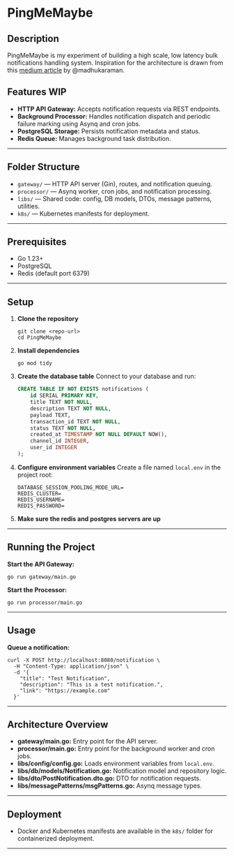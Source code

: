 
# PingMeMaybe

## Description
PingMeMaybe is my experiment of building a high scale, low latency bulk notifications handling system.
Inspiration for the architecture is drawn from this [medium article](https://amanmadhukar.medium.com/building-a-scalable-cloud-native-notification-system-a4e64b42d671) by @madhukaraman.

## Features WIP

- **HTTP API Gateway:** Accepts notification requests via REST endpoints.
- **Background Processor:** Handles notification dispatch and periodic failure marking using Asynq and cron jobs.
- **PostgreSQL Storage:** Persists notification metadata and status.
- **Redis Queue:** Manages background task distribution.

---

## Folder Structure

- `gateway/` — HTTP API server (Gin), routes, and notification queuing.
- `processor/` — Asynq worker, cron jobs, and notification processing.
- `libs/` — Shared code: config, DB models, DTOs, message patterns, utilities.
- `k8s/` — Kubernetes manifests for deployment.

---

## Prerequisites

- Go 1.23+
- PostgreSQL 
- Redis (default port 6379)

---

## Setup

1. **Clone the repository**
   ```
   git clone <repo-url>
   cd PingMeMaybe
   ```

2. **Install dependencies**
   ```
   go mod tidy
   ```

3. **Create the database table**
   Connect to your database and run:
   ```sql
   CREATE TABLE IF NOT EXISTS notifications (
       id SERIAL PRIMARY KEY,
       title TEXT NOT NULL,
       description TEXT NOT NULL,
       payload TEXT,
       transaction_id TEXT NOT NULL,
       status TEXT NOT NULL,
       created_at TIMESTAMP NOT NULL DEFAULT NOW(),
       channel_id INTEGER,
       user_id INTEGER
   );
   ```

4. **Configure environment variables**
   Create a file named `local.env` in the project root:
   ```
   DATABASE_SESSION_POOLING_MODE_URL=
   REDIS_CLUSTER=
   REDIS_USERNAME=
   REDIS_PASSWORD=
   ```
5. **Make sure the redis and postgres servers are up**

---

## Running the Project

**Start the API Gateway:**
```
go run gateway/main.go
```

**Start the Processor:**
```
go run processor/main.go
```

---

## Usage

**Queue a notification:**
```
curl -X POST http://localhost:8080/notification \
  -H "Content-Type: application/json" \
  -d '{
    "title": "Test Notification",
    "description": "This is a test notification.",
    "link": "https://example.com"
  }'
```

---

## Architecture Overview

- **gateway/main.go:** Entry point for the API server.
- **processor/main.go:** Entry point for the background worker and cron jobs.
- **libs/config/config.go:** Loads environment variables from `local.env`.
- **libs/db/models/Notification.go:** Notification model and repository logic.
- **libs/dto/PostNotification.dto.go:** DTO for notification requests.
- **libs/messagePatterns/msgPatterns.go:** Asynq message types.

---

## Deployment

- Docker and Kubernetes manifests are available in the `k8s/` folder for containerized deployment.

---
